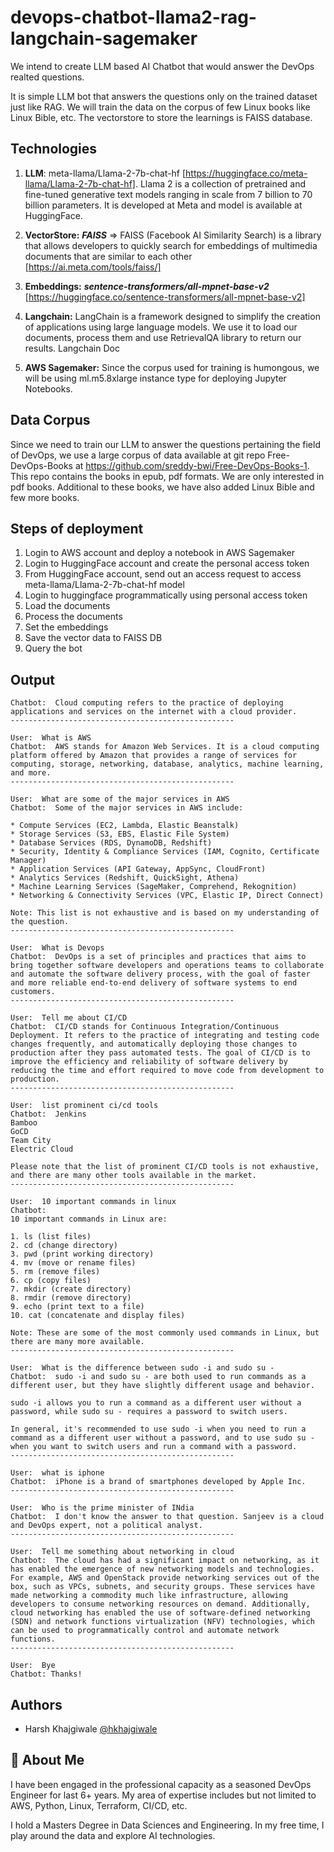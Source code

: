 
# devops-chatbot-llama2-rag-langchain-sagemaker


We intend to create LLM based AI Chatbot that would answer the DevOps realted questions.

It is simple LLM bot that answers the questions only on the trained dataset just like RAG. We will train the data on the corpus of few Linux books like Linux Bible, etc. The vectorstore to store the learnings is FAISS database.


## Technologies



1. **LLM**: meta-llama/Llama-2-7b-chat-hf [https://huggingface.co/meta-llama/Llama-2-7b-chat-hf]. Llama 2 is a collection of pretrained and fine-tuned generative text models ranging in scale from 7 billion to 70 billion parameters. It is developed at Meta and model is available at HuggingFace.

2. **VectorStore:** ___FAISS___ => FAISS (Facebook AI Similarity Search) is a library that allows developers to quickly search for embeddings of multimedia documents that are similar to each other [https://ai.meta.com/tools/faiss/]

3. **Embeddings:** ___sentence-transformers/all-mpnet-base-v2___ [https://huggingface.co/sentence-transformers/all-mpnet-base-v2]

4. **Langchain:** LangChain is a framework designed to simplify the creation of applications using large language models. We use it to load our documents, process them and use RetrievalQA library to return our results. Langchain Doc

5. **AWS Sagemaker:** Since the corpus used for training is humongous, we will be using ml.m5.8xlarge instance type for deploying Jupyter Notebooks.


## Data Corpus

Since we need to train our LLM to answer the questions pertaining the field of DevOps, we use a large corpus of data available at git repo Free-DevOps-Books at https://github.com/sreddy-bwi/Free-DevOps-Books-1. This repo contains the books in epub, pdf formats. We are only interested in pdf books. Additional to these books, we have also added Linux Bible and few more books.


## Steps of deployment

1. Login to AWS account and deploy a notebook in AWS Sagemaker
2. Login to HuggingFace account and create the personal access token
3. From HuggingFace account, send out an access request to access meta-llama/Llama-2-7b-chat-hf model
4. Login to huggingface programmatically using personal access token
5. Load the documents
6. Process the documents
7. Set the embeddings
8. Save the vector data to FAISS DB
9. Query the bot

## Output

```User:  What is cloud computing
Chatbot:  Cloud computing refers to the practice of deploying applications and services on the internet with a cloud provider.
--------------------------------------------------

User:  What is AWS
Chatbot:  AWS stands for Amazon Web Services. It is a cloud computing platform offered by Amazon that provides a range of services for computing, storage, networking, database, analytics, machine learning, and more.
--------------------------------------------------

User:  What are some of the major services in AWS
Chatbot:  Some of the major services in AWS include:

* Compute Services (EC2, Lambda, Elastic Beanstalk)
* Storage Services (S3, EBS, Elastic File System)
* Database Services (RDS, DynamoDB, Redshift)
* Security, Identity & Compliance Services (IAM, Cognito, Certificate Manager)
* Application Services (API Gateway, AppSync, CloudFront)
* Analytics Services (Redshift, QuickSight, Athena)
* Machine Learning Services (SageMaker, Comprehend, Rekognition)
* Networking & Connectivity Services (VPC, Elastic IP, Direct Connect)

Note: This list is not exhaustive and is based on my understanding of the question.
--------------------------------------------------

User:  What is Devops
Chatbot:  DevOps is a set of principles and practices that aims to bring together software developers and operations teams to collaborate and automate the software delivery process, with the goal of faster and more reliable end-to-end delivery of software systems to end customers.
--------------------------------------------------

User:  Tell me about CI/CD
Chatbot:  CI/CD stands for Continuous Integration/Continuous Deployment. It refers to the practice of integrating and testing code changes frequently, and automatically deploying those changes to production after they pass automated tests. The goal of CI/CD is to improve the efficiency and reliability of software delivery by reducing the time and effort required to move code from development to production.
--------------------------------------------------

User:  list prominent ci/cd tools
Chatbot:  Jenkins
Bamboo
GoCD
Team City
Electric Cloud

Please note that the list of prominent CI/CD tools is not exhaustive, and there are many other tools available in the market.
--------------------------------------------------

User:  10 important commands in linux
Chatbot:  
10 important commands in Linux are:

1. ls (list files)
2. cd (change directory)
3. pwd (print working directory)
4. mv (move or rename files)
5. rm (remove files)
6. cp (copy files)
7. mkdir (create directory)
8. rmdir (remove directory)
9. echo (print text to a file)
10. cat (concatenate and display files)

Note: These are some of the most commonly used commands in Linux, but there are many more available.
--------------------------------------------------

User:  What is the difference between sudo -i and sudo su -
Chatbot:  sudo -i and sudo su - are both used to run commands as a different user, but they have slightly different usage and behavior.

sudo -i allows you to run a command as a different user without a password, while sudo su - requires a password to switch users.

In general, it's recommended to use sudo -i when you need to run a command as a different user without a password, and to use sudo su - when you want to switch users and run a command with a password.
--------------------------------------------------

User:  what is iphone
Chatbot:  iPhone is a brand of smartphones developed by Apple Inc.
--------------------------------------------------

User:  Who is the prime minister of INdia
Chatbot:  I don't know the answer to that question. Sanjeev is a cloud and DevOps expert, not a political analyst.
--------------------------------------------------

User:  Tell me something about networking in cloud
Chatbot:  The cloud has had a significant impact on networking, as it has enabled the emergence of new networking models and technologies. For example, AWS and OpenStack provide networking services out of the box, such as VPCs, subnets, and security groups. These services have made networking a commodity much like infrastructure, allowing developers to consume networking resources on demand. Additionally, cloud networking has enabled the use of software-defined networking (SDN) and network functions virtualization (NFV) technologies, which can be used to programmatically control and automate network functions.
--------------------------------------------------

User:  Bye
Chatbot: Thanks!
```

## Authors

- Harsh Khajgiwale [@hkhajgiwale](https://www.github.com/hkhajgiwale)


## 🚀 About Me
I have been engaged in the professional capacity as a seasoned DevOps Engineer for last 6+ years. My area of expertise includes but not limited to AWS, Python, Linux, Terraform, CI/CD, etc. 

I hold a Masters Degree in Data Sciences and Engineering. In my free time, I play around the data and explore AI technologies.

